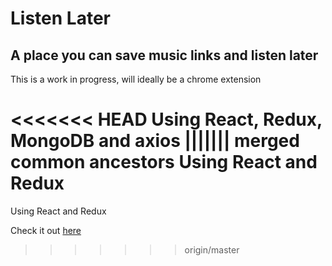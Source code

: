 # Listen Later
## A place you can save music links and listen later
This is a work in progress, will ideally be a chrome extension

<<<<<<< HEAD
Using React, Redux, MongoDB and axios
||||||| merged common ancestors
Using React and Redux
=======
Using React and Redux

Check it out [here](https://listen-later-project.herokuapp.com)
>>>>>>> origin/master

